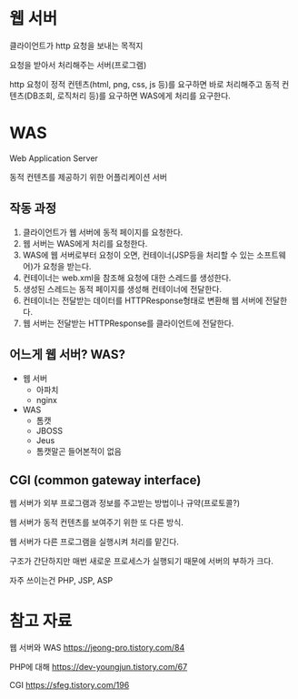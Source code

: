 # 웹 서버
클라이언트가 http 요청을 보내는 목적지

요청을 받아서 처리해주는 서버(프로그램)

http 요청이 정적 컨텐츠(html, png, css, js 등)를 요구하면 바로 처리해주고 동적 컨텐츠(DB조회, 로직처리 등)를 요구하면 WAS에게 처리를 요구한다.
# WAS
Web Application Server

동적 컨텐츠를 제공하기 위한 어플리케이션 서버

## 작동 과정
1. 클라이언트가 웹 서버에 동적 페이지를 요청한다.
1. 웹 서버는 WAS에게 처리를 요청한다.
1. WAS에 웹 서버로부터 요청이 오면, 컨테이너(JSP등을 처리할 수 있는 소프트웨어)가 요청을 받는다.
1. 컨테이너는 web.xml을 참조해 요청에 대한 스레드를 생성한다.
1. 생성된 스레드는 동적 페이지를 생성해 컨테이너에 전달한다.
1. 컨테이너는 전달받는 데이터를 HTTPResponse형태로 변환해 웹 서버에 전달한다.
1. 웹 서버는 전달받는 HTTPResponse를 클라이언트에 전달한다.

## 어느게 웹 서버? WAS?
- 웹 서버
    - 아파치
    - nginx
- WAS
    - 톰캣
    - JBOSS
    - Jeus
    - 톰캣말곤 들어본적이 없음
## CGI (common gateway interface)
웹 서버가 외부 프로그램과 정보를 주고받는 방법이나 규약(프로토콜?)

웹 서버가 동적 컨텐츠를 보여주기 위한 또 다른 방식.

웹 서버가 다른 프로그램을 실행시켜 처리를 맡긴다.

구조가 간단하지만 매번 새로운 프로세스가 실행되기 때문에 서버의 부하가 크다.

자주 쓰이는건 PHP, JSP, ASP
# 참고 자료
웹 서버와 WAS
https://jeong-pro.tistory.com/84

PHP에 대해
https://dev-youngjun.tistory.com/67

CGI
https://sfeg.tistory.com/196